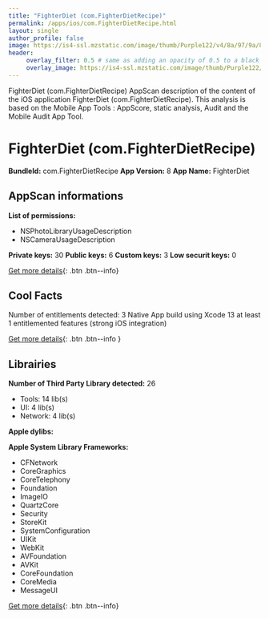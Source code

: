 ```yaml
---
title: "FighterDiet (com.FighterDietRecipe)"
permalink: /apps/ios/com.FighterDietRecipe.html
layout: single
author_profile: false
image: https://is4-ssl.mzstatic.com/image/thumb/Purple122/v4/8a/97/9a/8a979a2a-9abb-8ee6-6603-50cccf91390a/AppIcon-1x_U007emarketing-0-5-0-85-220.png/512x512bb.jpg
header: 
     overlay_filter: 0.5 # same as adding an opacity of 0.5 to a black background
     overlay_image: https://is4-ssl.mzstatic.com/image/thumb/Purple122/v4/8a/97/9a/8a979a2a-9abb-8ee6-6603-50cccf91390a/AppIcon-1x_U007emarketing-0-5-0-85-220.png/512x512bb.jpg
---
```

FighterDiet (com.FighterDietRecipe) AppScan description of the content of the iOS application FighterDiet (com.FighterDietRecipe). This analysis is based on the Mobile App Tools : AppScore, static analysis, Audit and the Mobile Audit App Tool.

# FighterDiet (com.FighterDietRecipe)

**BundleId:** com.FighterDietRecipe
**App Version:** 8
**App Name:** FighterDiet


## AppScan informations 

**List of permissions:** 
- NSPhotoLibraryUsageDescription
- NSCameraUsageDescription
  
  
**Private keys:** 30
**Public keys:** 6
**Custom keys:** 3
**Low securit keys:** 0
  
[Get more details](/pricing.html){: .btn .btn--info}

## Cool Facts

Number of entitlements detected: 3
Native App
build using Xcode 13
at least 1 entitlemented features (strong iOS integration)
  
[Get more details](/pricing.html){: .btn .btn--info }

## Librairies 
**Number of Third Party Library detected:** 26
- Tools: 14 lib(s)
- UI: 4 lib(s)
- Network: 4 lib(s)


**Apple dylibs:**


**Apple System Library Frameworks:**
- CFNetwork
- CoreGraphics
- CoreTelephony
- Foundation
- ImageIO
- QuartzCore
- Security
- StoreKit
- SystemConfiguration
- UIKit
- WebKit
- AVFoundation
- AVKit
- CoreFoundation
- CoreMedia
- MessageUI


  
[Get more details](/pricing.html){: .btn .btn--info}

